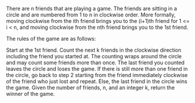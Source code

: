 There are n friends that are playing a game. The friends are sitting in a circle and are numbered from 1 to n in clockwise order. More formally, moving clockwise from the ith friend brings 
you to the (i+1)th friend for 1 <= i < n, and moving clockwise from the nth friend brings you to the 1st friend.


The rules of the game are as follows:

Start at the 1st friend.
Count the next k friends in the clockwise direction including the friend you started at. The counting wraps around the circle and may count some friends more than once.
The last friend you counted leaves the circle and loses the game.
If there is still more than one friend in the circle, go back to step 2 starting from the friend immediately clockwise of the friend who just lost and repeat.
Else, the last friend in the circle wins the game.
Given the number of friends, n, and an integer k, return the winner of the game.

